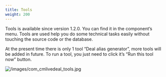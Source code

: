 ```yaml
---
title: Tools
weight: 200
---
```

Tools is available since version 1.2.0. You can find it in the component’s menu. Tools are used help you do some technical tasks easily without touching the source code or the database.

At the present time there is only 1 tool “Deal alias generator”, more tools will be added in future. To run a tool, you just need to click it’s “Run this tool now” button.

![/images/com_cmlivedeal_tools.jpg](/images/com_cmlivedeal_tools.jpg)
